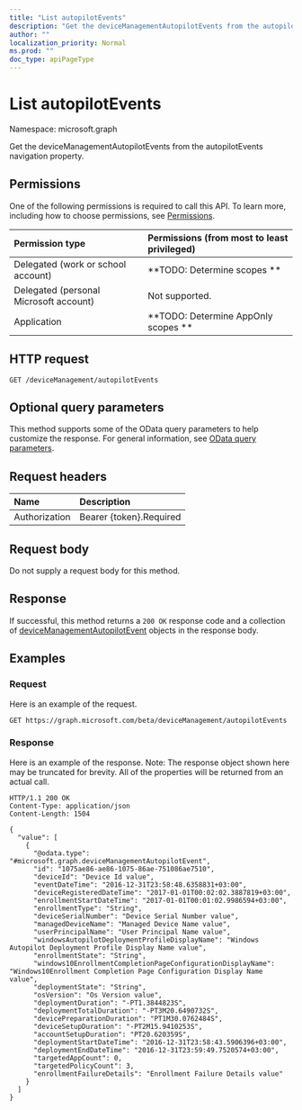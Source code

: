 ```yaml
---
title: "List autopilotEvents"
description: "Get the deviceManagementAutopilotEvents from the autopilotEvents navigation property."
author: ""
localization_priority: Normal
ms.prod: ""
doc_type: apiPageType
---
```


# List autopilotEvents

Namespace: microsoft.graph

Get the deviceManagementAutopilotEvents from the autopilotEvents navigation property.

## Permissions
One of the following permissions is required to call this API. To learn more, including how to choose permissions, see [Permissions](/concepts/permissions-reference.md).

|Permission type|Permissions (from most to least privileged)|
|:---|:---|
|Delegated (work or school account)|**TODO: Determine scopes **|
|Delegated (personal Microsoft account)|Not supported.|
|Application|**TODO: Determine AppOnly scopes **|

## HTTP request
<!-- {
  "blockType": "ignored"
}
-->
``` http
GET /deviceManagement/autopilotEvents
```

## Optional query parameters
This method supports some of the OData query parameters to help customize the response. For general information, see [OData query parameters](/graph/query-parameters).

## Request headers
|Name|Description|
|:---|:---|
|Authorization|Bearer {token}.Required|

## Request body
Do not supply a request body for this method.

## Response
If successful, this method returns a `200 OK` response code and a collection of [deviceManagementAutopilotEvent](../resources/devicemanagementautopilotevent.md) objects in the response body.

## Examples

### Request
Here is an example of the request.
<!-- {
  "blockType": "request",
  "name": "get_devicemanagementautopilotevent"
}
-->
``` http
GET https://graph.microsoft.com/beta/deviceManagement/autopilotEvents
```

### Response
Here is an example of the response. Note: The response object shown here may be truncated for brevity. All of the properties will be returned from an actual call.
<!-- {
  "blockType": "response",
  "truncated": true,
  "@odata.type": "collection(microsoft.graph.devicemanagementautopilotevent)"
}
-->
``` http
HTTP/1.1 200 OK
Content-Type: application/json
Content-Length: 1504

{
  "value": [
    {
      "@odata.type": "#microsoft.graph.deviceManagementAutopilotEvent",
      "id": "1075ae86-ae86-1075-86ae-751086ae7510",
      "deviceId": "Device Id value",
      "eventDateTime": "2016-12-31T23:58:48.6358831+03:00",
      "deviceRegisteredDateTime": "2017-01-01T00:02:02.3887819+03:00",
      "enrollmentStartDateTime": "2017-01-01T00:01:02.9986594+03:00",
      "enrollmentType": "String",
      "deviceSerialNumber": "Device Serial Number value",
      "managedDeviceName": "Managed Device Name value",
      "userPrincipalName": "User Principal Name value",
      "windowsAutopilotDeploymentProfileDisplayName": "Windows Autopilot Deployment Profile Display Name value",
      "enrollmentState": "String",
      "windows10EnrollmentCompletionPageConfigurationDisplayName": "Windows10Enrollment Completion Page Configuration Display Name value",
      "deploymentState": "String",
      "osVersion": "Os Version value",
      "deploymentDuration": "-PT1.3844823S",
      "deploymentTotalDuration": "-PT3M20.6490732S",
      "devicePreparationDuration": "PT1M30.0762484S",
      "deviceSetupDuration": "-PT2M15.9410253S",
      "accountSetupDuration": "PT20.620359S",
      "deploymentStartDateTime": "2016-12-31T23:58:43.5906396+03:00",
      "deploymentEndDateTime": "2016-12-31T23:59:49.7520574+03:00",
      "targetedAppCount": 0,
      "targetedPolicyCount": 3,
      "enrollmentFailureDetails": "Enrollment Failure Details value"
    }
  ]
}
```

